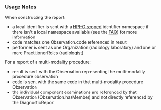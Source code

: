 ### Usage Notes
When constructing the report:
<ul>
<li>a local identifier is sent with a <a href="http://ns.electronichealth.net.au/id/hpio-scoped/report/1.0/index.html">HPI-O scoped</a> identifier namespace if there isn't a local namespace available (see the <a href="https://github.com/AuDigitalHealth/ci-fhir-r4/wiki/Frequently-Asked-Questions">FAQ</a>) for more information</li>
<li>code matches one Observation.code referenced in result</li>
<li>performer is sent as one Organization (radiology laboratory) and one or more PractitionerRoles (radiologist)</li></ul>

For a report of a multi-modality procedure:
<ul>
<li>result is sent with the Observation representing the multi-modality procedure observation</li>  
<li>code is sent with the same code in that multi-modality procedure Observation</li>  
<li>the individual component examinations are referenced by that Observation (Observation.hasMember) and not directly referenced by the DiagnosticReport</li>  
</ul>
